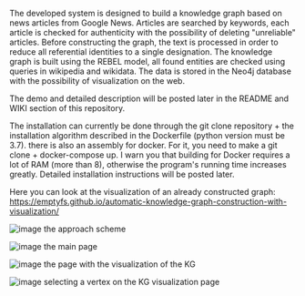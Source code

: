 The developed system is designed to build a knowledge graph based on news articles from Google News. Articles are searched by keywords, each article is checked for authenticity with the possibility of deleting "unreliable" articles. Before constructing the graph, the text is processed in order to reduce all referential identities to a single designation. The knowledge graph is built using the REBEL model, all found entities are checked using queries in wikipedia and wikidata. The data is stored in the Neo4j database with the possibility of visualization on the web.

The demo and detailed description will be posted later in the README and WIKI section of this repository.

The installation can currently be done through the git clone repository + the installation algorithm described in the Dockerfile (python version must be 3.7).
there is also an assembly for docker. For it, you need to make a git clone + docker-compose up. I warn you that building for Docker requires a lot of RAM (more than 8), otherwise the program's running time increases greatly. Detailed installation instructions will be posted later.

Here you can look at the visualization of an already constructed graph:
https://emptyfs.github.io/automatic-knowledge-graph-construction-with-visualization/

![image](https://github.com/emptyfs/automatic-knowledge-graph-construction-with-visualization/assets/54939750/63cac5b0-8123-44b0-9d2f-ae8452bfd6b9)
the approach scheme

![image](https://github.com/emptyfs/automatic-knowledge-graph-construction-with-visualization/assets/54939750/57b6d2be-5761-4639-a519-e357939606b6)
the main page

![image](https://github.com/emptyfs/automatic-knowledge-graph-construction-with-visualization/assets/54939750/3e46aed9-423a-4d30-969e-9c487e4a5f20)
the page with the visualization of the KG

![image](https://github.com/emptyfs/automatic-knowledge-graph-construction-with-visualization/assets/54939750/32b960c7-2508-472d-9e66-73b72a21e2e0)
selecting a vertex on the KG visualization page






